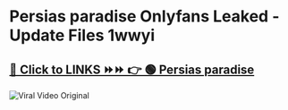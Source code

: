 
 # Persias paradise Onlyfans Leaked - Update Files 1wwyi

## <h2><a href="https://clipsfans.com/Persias_paradise&ref=git">🔗 Click to LINKS ⏩⏩ 👉 🟢 Persias paradise </a></h2>

<a href="https://clipsfans.com/Persias_paradise&ref=git" rel="nofollow" data-target="animated-image.originalLink"><img src="https://i.ibb.co.com/xMMVF88/686577567.gif" alt="Viral Video Original" style="max-width: 100%; display: inline-block;" data-target="animated-image.originalImage"></a>

